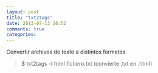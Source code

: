 ```yaml
---
layout: post
title: "txt2tags"
date: 2013-07-13 16:52
comments: true
categories: 
---
```

Convertir archivos de texto a distintos formatos.

>$ txt2tags -t html fichero.txt   (convierte .txt en .html)

